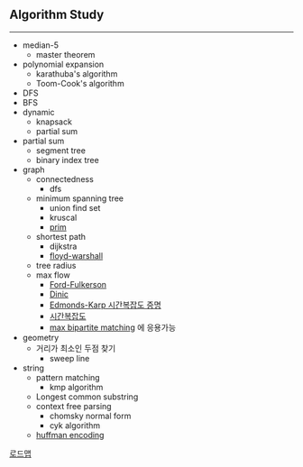## Algorithm Study
---
- median-5
	- master theorem
- polynomial expansion
	- karathuba's algorithm
	- Toom-Cook's algorithm
- DFS
- BFS
- dynamic
	- knapsack
	- partial sum
- partial sum
	- segment tree
	- binary index tree
- graph
	- connectedness
		- dfs
	- minimum spanning tree
		- union find set
		- kruscal
		- [prim](http://weeklyps.com/entry/%ED%94%84%EB%A6%BC-%EC%95%8C%EA%B3%A0%EB%A6%AC%EC%A6%98-Prims-algorithm#d5)
	- shortest path
		- dijkstra
		- [floyd-warshall](http://victorydntmd.tistory.com/108)
	- tree radius
	- max flow
		- [Ford-Fulkerson](https://ratsgo.github.io/data%20structure&algorithm/2017/11/29/maxflow/)
		- [Dinic](http://jason9319.tistory.com/150?category=670441)
		- [Edmonds-Karp 시간복잡도 증명](http://koosaga.com/133)
		- [시간복잡도](http://koosaga.com/18)
		- [max bipartite matching](https://m.blog.naver.com/kks227/220807541506) 에 응용가능
- geometry
	- 거리가 최소인 두점 찾기
		- sweep line
- string
	- pattern matching
		- kmp algorithm
	- Longest common substring
	- context free parsing
		- chomsky normal form
		- cyk algorithm
	- [huffman encoding](http://egloos.zum.com/cliffet/v/1184845)

[로드맵](https://blog.naver.com/wnsgh224/220897329629)
